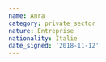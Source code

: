 ```yaml
---
name: Anra
category: private_sector
nature: Entreprise
nationality: Italie
date_signed: '2018-11-12'
---
```

    